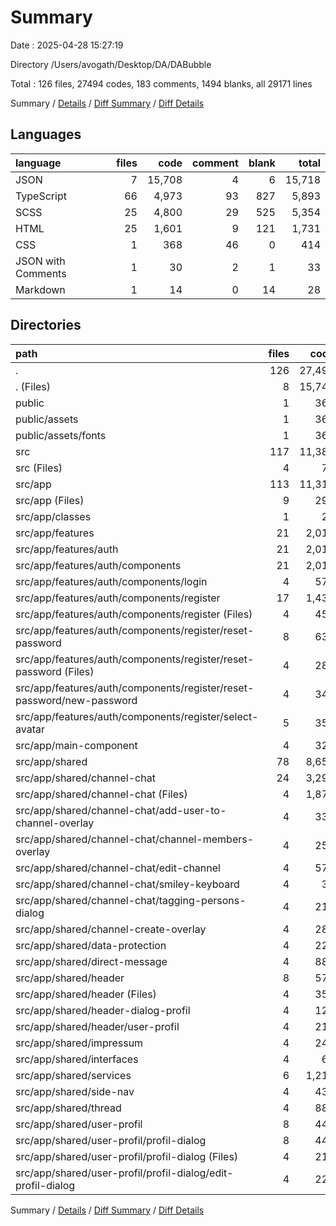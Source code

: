 # Summary

Date : 2025-04-28 15:27:19

Directory /Users/avogath/Desktop/DA/DABubble

Total : 126 files,  27494 codes, 183 comments, 1494 blanks, all 29171 lines

Summary / [Details](details.md) / [Diff Summary](diff.md) / [Diff Details](diff-details.md)

## Languages
| language | files | code | comment | blank | total |
| :--- | ---: | ---: | ---: | ---: | ---: |
| JSON | 7 | 15,708 | 4 | 6 | 15,718 |
| TypeScript | 66 | 4,973 | 93 | 827 | 5,893 |
| SCSS | 25 | 4,800 | 29 | 525 | 5,354 |
| HTML | 25 | 1,601 | 9 | 121 | 1,731 |
| CSS | 1 | 368 | 46 | 0 | 414 |
| JSON with Comments | 1 | 30 | 2 | 1 | 33 |
| Markdown | 1 | 14 | 0 | 14 | 28 |

## Directories
| path | files | code | comment | blank | total |
| :--- | ---: | ---: | ---: | ---: | ---: |
| . | 126 | 27,494 | 183 | 1,494 | 29,171 |
| . (Files) | 8 | 15,741 | 6 | 21 | 15,768 |
| public | 1 | 368 | 46 | 0 | 414 |
| public/assets | 1 | 368 | 46 | 0 | 414 |
| public/assets/fonts | 1 | 368 | 46 | 0 | 414 |
| src | 117 | 11,385 | 131 | 1,473 | 12,989 |
| src (Files) | 4 | 72 | 0 | 22 | 94 |
| src/app | 113 | 11,313 | 131 | 1,451 | 12,895 |
| src/app (Files) | 9 | 298 | 0 | 50 | 348 |
| src/app/classes | 1 | 26 | 0 | 4 | 30 |
| src/app/features | 21 | 2,010 | 0 | 230 | 2,240 |
| src/app/features/auth | 21 | 2,010 | 0 | 230 | 2,240 |
| src/app/features/auth/components | 21 | 2,010 | 0 | 230 | 2,240 |
| src/app/features/auth/components/login | 4 | 576 | 0 | 64 | 640 |
| src/app/features/auth/components/register | 17 | 1,434 | 0 | 166 | 1,600 |
| src/app/features/auth/components/register (Files) | 4 | 451 | 0 | 62 | 513 |
| src/app/features/auth/components/register/reset-password | 8 | 633 | 0 | 74 | 707 |
| src/app/features/auth/components/register/reset-password (Files) | 4 | 287 | 0 | 32 | 319 |
| src/app/features/auth/components/register/reset-password/new-password | 4 | 346 | 0 | 42 | 388 |
| src/app/features/auth/components/register/select-avatar | 5 | 350 | 0 | 30 | 380 |
| src/app/main-component | 4 | 323 | 21 | 41 | 385 |
| src/app/shared | 78 | 8,656 | 110 | 1,126 | 9,892 |
| src/app/shared/channel-chat | 24 | 3,293 | 34 | 459 | 3,786 |
| src/app/shared/channel-chat (Files) | 4 | 1,876 | 5 | 235 | 2,116 |
| src/app/shared/channel-chat/add-user-to-channel-overlay | 4 | 331 | 1 | 60 | 392 |
| src/app/shared/channel-chat/channel-members-overlay | 4 | 253 | 0 | 39 | 292 |
| src/app/shared/channel-chat/edit-channel | 4 | 576 | 11 | 68 | 655 |
| src/app/shared/channel-chat/smiley-keyboard | 4 | 38 | 1 | 11 | 50 |
| src/app/shared/channel-chat/tagging-persons-dialog | 4 | 219 | 16 | 46 | 281 |
| src/app/shared/channel-create-overlay | 4 | 287 | 3 | 35 | 325 |
| src/app/shared/data-protection | 4 | 221 | 0 | 20 | 241 |
| src/app/shared/direct-message | 4 | 881 | 25 | 109 | 1,015 |
| src/app/shared/header | 8 | 570 | 13 | 83 | 666 |
| src/app/shared/header (Files) | 4 | 353 | 12 | 53 | 418 |
| src/app/shared/header-dialog-profil | 4 | 121 | 0 | 21 | 142 |
| src/app/shared/header/user-profil | 4 | 217 | 1 | 30 | 248 |
| src/app/shared/impressum | 4 | 241 | 0 | 21 | 262 |
| src/app/shared/interfaces | 4 | 63 | 0 | 8 | 71 |
| src/app/shared/services | 6 | 1,219 | 1 | 135 | 1,355 |
| src/app/shared/side-nav | 4 | 431 | 21 | 55 | 507 |
| src/app/shared/thread | 4 | 888 | 11 | 122 | 1,021 |
| src/app/shared/user-profil | 8 | 441 | 2 | 58 | 501 |
| src/app/shared/user-profil/profil-dialog | 8 | 441 | 2 | 58 | 501 |
| src/app/shared/user-profil/profil-dialog (Files) | 4 | 219 | 1 | 30 | 250 |
| src/app/shared/user-profil/profil-dialog/edit-profil-dialog | 4 | 222 | 1 | 28 | 251 |

Summary / [Details](details.md) / [Diff Summary](diff.md) / [Diff Details](diff-details.md)